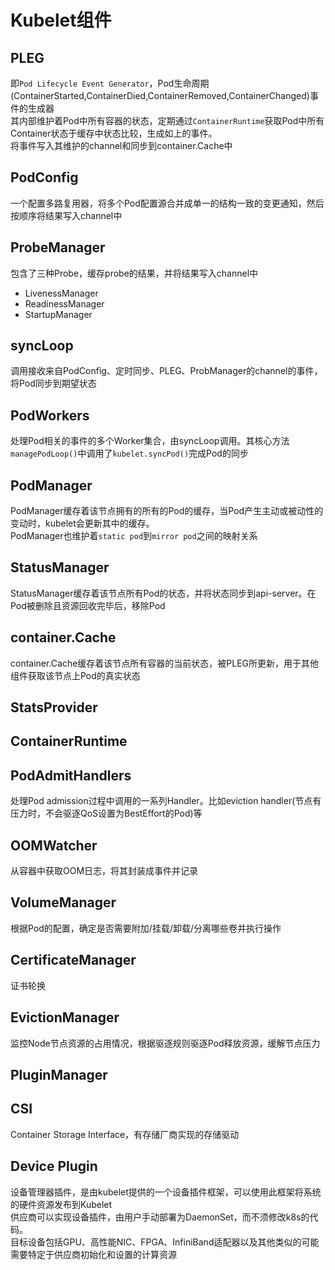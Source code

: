 # Kubelet组件

## PLEG
即`Pod Lifecycle Event Generator`，Pod生命周期(ContainerStarted,ContainerDied,ContainerRemoved,ContainerChanged)事件的生成器  
其内部维护着Pod中所有容器的状态，定期通过`ContainerRuntime`获取Pod中所有Container状态于缓存中状态比较，生成如上的事件。  
将事件写入其维护的channel和同步到container.Cache中

## PodConfig
一个配置多路复用器，将多个Pod配置源合并成单一的结构一致的变更通知，然后按顺序将结果写入channel中

## ProbeManager
包含了三种Probe，缓存probe的结果，并将结果写入channel中
- LivenessManager
- ReadinessManager
- StartupManager

## syncLoop
调用接收来自PodConfig、定时同步、PLEG、ProbManager的channel的事件，将Pod同步到期望状态

## PodWorkers
处理Pod相关的事件的多个Worker集合，由syncLoop调用。其核心方法`managePodLoop()`中调用了`kubelet.syncPod()`完成Pod的同步

## PodManager
PodManager缓存着该节点拥有的所有的Pod的缓存，当Pod产生主动或被动性的变动时，kubelet会更新其中的缓存。  
PodManager也维护着`static pod`到`mirror pod`之间的映射关系

## StatusManager
StatusManager缓存着该节点所有Pod的状态，并将状态同步到api-server。在Pod被删除且资源回收完毕后，移除Pod

## container.Cache
container.Cache缓存着该节点所有容器的当前状态，被PLEG所更新，用于其他组件获取该节点上Pod的真实状态

## StatsProvider

## ContainerRuntime

## PodAdmitHandlers
处理Pod admission过程中调用的一系列Handler。比如eviction handler(节点有压力时，不会驱逐QoS设置为BestEffort的Pod)等

## OOMWatcher
从容器中获取OOM日志，将其封装成事件并记录

## VolumeManager
根据Pod的配置，确定是否需要附加/挂载/卸载/分离哪些卷并执行操作

## CertificateManager
证书轮换

## EvictionManager
监控Node节点资源的占用情况，根据驱逐规则驱逐Pod释放资源，缓解节点压力

## PluginManager

## CSI
Container Storage Interface，有存储厂商实现的存储驱动

## Device Plugin
设备管理器插件，是由kubelet提供的一个设备插件框架，可以使用此框架将系统的硬件资源发布到Kubelet  
供应商可以实现设备插件，由用户手动部署为DaemonSet，而不须修改k8s的代码。  
目标设备包括GPU、高性能NIC、FPGA、InfiniBand适配器以及其他类似的可能需要特定于供应商初始化和设置的计算资源
